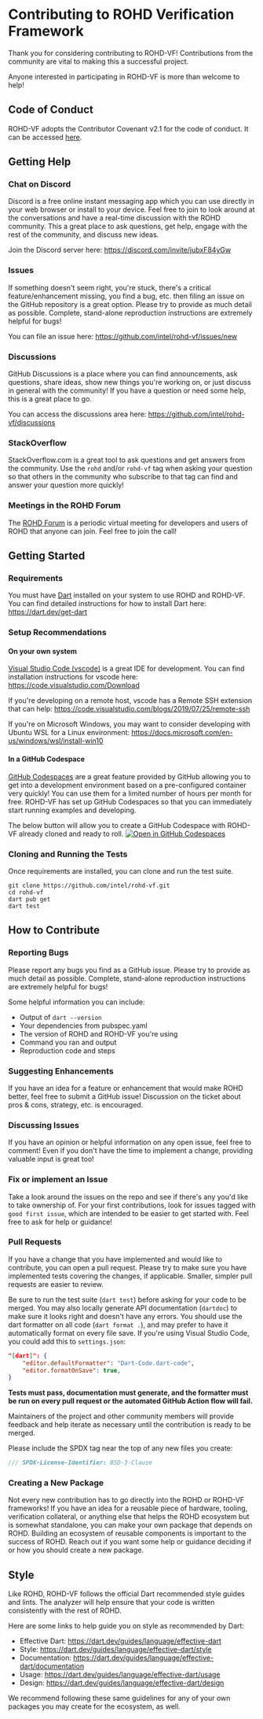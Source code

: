 
# Contributing to ROHD Verification Framework

Thank you for considering contributing to ROHD-VF!  Contributions from the community are vital to making this a successful project.

Anyone interested in participating in ROHD-VF is more than welcome to help!

## Code of Conduct

ROHD-VF adopts the Contributor Covenant v2.1 for the code of conduct.  It can be accessed [here](https://github.com/intel/rohd-vf/blob/main/CODE_OF_CONDUCT.md).

## Getting Help
### Chat on Discord
Discord is a free online instant messaging app which you can use directly in your web browser or install to your device.  Feel free to join to look around at the conversations and have a real-time discussion with the ROHD community.  This a great place to ask questions, get help, engage with the rest of the community, and discuss new ideas.

Join the Discord server here: https://discord.com/invite/jubxF84yGw

### Issues
If something doesn't seem right, you're stuck, there's a critical feature/enhancement missing, you find a bug, etc. then filing an issue on the GitHub repository is a great option.  Please try to provide as much detail as possible.  Complete, stand-alone reproduction instructions are extremely helpful for bugs!

You can file an issue here: https://github.com/intel/rohd-vf/issues/new

### Discussions
GitHub Discussions is a place where you can find announcements, ask questions, share ideas, show new things you're working on, or just discuss in general with the community!  If you have a question or need some help, this is a great place to go.

You can access the discussions area here: https://github.com/intel/rohd-vf/discussions

### StackOverflow
StackOverflow.com is a great tool to ask questions and get answers from the community.  Use the `rohd` and/or `rohd-vf` tag when asking your question so that others in the community who subscribe to that tag can find and answer your question more quickly!

### Meetings in the ROHD Forum
The [ROHD Forum](https://github.com/intel/rohd/wiki/ROHD-Forum) is a periodic virtual meeting for developers and users of ROHD that anyone can join.  Feel free to join the call!

## Getting Started

### Requirements
You must have [Dart](https://dart.dev/) installed on your system to use ROHD and ROHD-VF.  You can find detailed instructions for how to install Dart here:
https://dart.dev/get-dart

### Setup Recommendations

#### On your own system
[Visual Studio Code (vscode)](https://code.visualstudio.com/) is a great IDE for development.  You can find installation instructions for vscode here: https://code.visualstudio.com/Download

If you're developing on a remote host, vscode has a Remote SSH extension that can help: https://code.visualstudio.com/blogs/2019/07/25/remote-ssh

If you're on Microsoft Windows, you may want to consider developing with Ubuntu WSL for a Linux environment: https://docs.microsoft.com/en-us/windows/wsl/install-win10

#### In a GitHub Codespace
[GitHub Codespaces](https://github.com/features/codespaces) are a great feature provided by GitHub allowing you to get into a development environment based on a pre-configured container very quickly!  You can use them for a limited number of hours per month for free.  ROHD-VF has set up GitHub Codespaces so that you can immediately start running examples and developing.

The below button will allow you to create a GitHub Codespace with ROHD-VF already cloned and ready to roll.
[![Open in GitHub Codespaces](https://github.com/codespaces/badge.svg)](https://github.com/codespaces/new?hide_repo_select=true&ref=main&repo=426054568)

### Cloning and Running the Tests
Once requirements are installed, you can clone and run the test suite.
```
git clone https://github.com/intel/rohd-vf.git
cd rohd-vf
dart pub get
dart test
```
## How to Contribute
### Reporting Bugs
Please report any bugs you find as a GitHub issue. Please try to provide as much detail as possible. Complete, stand-alone reproduction instructions are extremely helpful for bugs!

Some helpful information you can include:
* Output of `dart --version`
* Your dependencies from pubspec.yaml
* The version of ROHD and ROHD-VF you're using
* Command you ran and output
* Reproduction code and steps

### Suggesting Enhancements
If you have an idea for a feature or enhancement that would make ROHD better, feel free to submit a GitHub issue!  Discussion on the ticket about pros & cons, strategy, etc. is encouraged.

### Discussing Issues
If you have an opinion or helpful information on any open issue, feel free to comment!  Even if you don't have the time to implement a change, providing valuable input is great too!

### Fix or implement an Issue
Take a look around the issues on the repo and see if there's any you'd like to take ownership of.  For your first contributions, look for issues tagged with `good first issue`, which are intended to be easier to get started with.  Feel free to ask for help or guidance!

### Pull Requests
If you have a change that you have implemented and would like to contribute, you can open a pull request.  Please try to make sure you have implemented tests covering the changes, if applicable.  Smaller, simpler pull requests are easier to review.

Be sure to run the test suite (`dart test`) before asking for your code to be merged.  You may also locally generate API documentation (`dartdoc`) to make sure it looks right and doesn't have any errors.  You should use the dart formatter on all code (`dart format .`), and may prefer to have it automatically format on every file save.  If you're using Visual Studio Code, you could add this to `settings.json`:
```json
"[dart]": {
    "editor.defaultFormatter": "Dart-Code.dart-code",
    "editor.formatOnSave": true,
}
```

**Tests must pass, documentation must generate, and the formatter must be run on every pull request or the automated GitHub Action flow will fail.**

Maintainers of the project and other community members will provide feedback and help iterate as necessary until the contribution is ready to be merged.

Please include the SPDX tag near the top of any new files you create:
```dart
/// SPDX-License-Identifier: BSD-3-Clause
```

### Creating a New Package
Not every new contribution has to go directly into the ROHD or ROHD-VF frameworks!  If you have an idea for a reusable piece of hardware, tooling, verification collateral, or anything else that helps the ROHD ecosystem but is somewhat standalone, you can make your own package that depends on ROHD.  Building an ecosystem of reusable components is important to the success of ROHD.  Reach out if you want some help or guidance deciding if or how you should create a new package.

## Style
Like ROHD, ROHD-VF follows the official Dart recommended style guides and lints.  The analyzer will help ensure that your code is written consistently with the rest of ROHD.

Here are some links to help guide you on style as recommended by Dart:
* Effective Dart: https://dart.dev/guides/language/effective-dart
* Style: https://dart.dev/guides/language/effective-dart/style
* Documentation: https://dart.dev/guides/language/effective-dart/documentation
* Usage: https://dart.dev/guides/language/effective-dart/usage
* Design: https://dart.dev/guides/language/effective-dart/design

We recommend following these same guidelines for any of your own packages you may create for the ecosystem, as well.